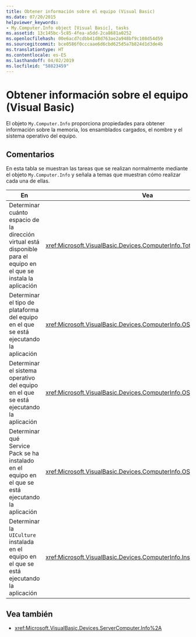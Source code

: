 ```yaml
---
title: Obtener información sobre el equipo (Visual Basic)
ms.date: 07/20/2015
helpviewer_keywords:
- My.Computer.Info object [Visual Basic], tasks
ms.assetid: 13c145bc-5c85-4fea-a5dd-2ca8681a0252
ms.openlocfilehash: 00e6acd7cdbb41d8d763ae2a948bf9c108d54d59
ms.sourcegitcommit: bce0586f0cccaae6d6cbd625d5a7b824d1d3de4b
ms.translationtype: HT
ms.contentlocale: es-ES
ms.lasthandoff: 04/02/2019
ms.locfileid: "58823459"
---
```

# <a name="getting-information-about-the-computer-visual-basic"></a>Obtener información sobre el equipo (Visual Basic)
El objeto `My.Computer.Info` proporciona propiedades para obtener información sobre la memoria, los ensamblados cargados, el nombre y el sistema operativo del equipo.  
  
## <a name="remarks"></a>Comentarios  
 En esta tabla se muestran las tareas que se realizan normalmente mediante el objeto `My.Computer.Info` y señala a temas que muestran cómo realizar cada una de ellas.  
  
|En|Vea|  
|---|---|   
|Determinar cuánto espacio de la dirección virtual está disponible para el equipo en el que se instala la aplicación|<xref:Microsoft.VisualBasic.Devices.ComputerInfo.TotalVirtualMemory%2A>|  
|Determinar el tipo de plataforma del equipo en el que se está ejecutando la aplicación|<xref:Microsoft.VisualBasic.Devices.ComputerInfo.OSPlatform%2A>|  
|Determinar el sistema operativo del equipo en el que se está ejecutando la aplicación|<xref:Microsoft.VisualBasic.Devices.ComputerInfo.OSFullName%2A>|  
|Determinar qué Service Pack se ha instalado en el equipo en el que se está ejecutando la aplicación|<xref:Microsoft.VisualBasic.Devices.ComputerInfo.OSVersion%2A>|  
|Determinar la `UICulture` instalada en el equipo en el que se está ejecutando la aplicación|<xref:Microsoft.VisualBasic.Devices.ComputerInfo.InstalledUICulture%2A>|  
  
## <a name="see-also"></a>Vea también

- <xref:Microsoft.VisualBasic.Devices.ServerComputer.Info%2A>
